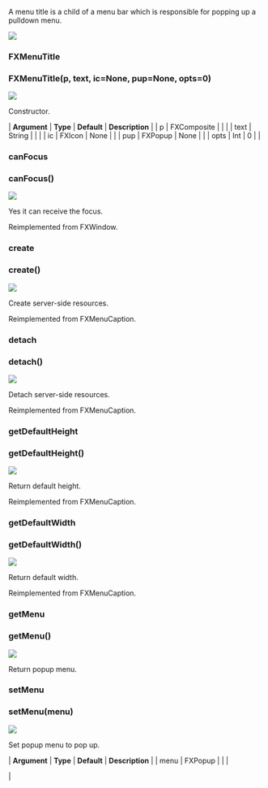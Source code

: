A menu title is a child of a menu bar which is responsible for popping up a pulldown menu.

![](../SIMACAERefImages/gui-fxmenutitle.png)

### FXMenuTitle

###   

### FXMenuTitle(p, text, ic=None, pup=None, opts=0)  
![](../IconsReference/butix_top_wline.png)

Constructor.

| **Argument** | **Type** | **Default** | **Description** |
| p | FXComposite |   |   |
| text | String |   |   |
| ic | FXIcon | None |   |
| pup | FXPopup | None |   |
| opts | Int | 0 |   |

### canFocus

###   

### canFocus()  
![](../IconsReference/butix_top_wline.png)

Yes it can receive the focus.

Reimplemented from FXWindow.

### create

###   

### create()  
![](../IconsReference/butix_top_wline.png)

Create server-side resources.

Reimplemented from FXMenuCaption.

### detach

###   

### detach()  
![](../IconsReference/butix_top_wline.png)

Detach server-side resources.

Reimplemented from FXMenuCaption.

### getDefaultHeight

###   

### getDefaultHeight()  
![](../IconsReference/butix_top_wline.png)

Return default height.

Reimplemented from FXMenuCaption.

### getDefaultWidth

###   

### getDefaultWidth()  
![](../IconsReference/butix_top_wline.png)

Return default width.

Reimplemented from FXMenuCaption.

### getMenu

###   

### getMenu()  
![](../IconsReference/butix_top_wline.png)

Return popup menu.

### setMenu

###   

### setMenu(menu)  
![](../IconsReference/butix_top_wline.png)

Set popup menu to pop up.

| **Argument** | **Type** | **Default** | **Description** |
| menu | FXPopup |   |   |



 |